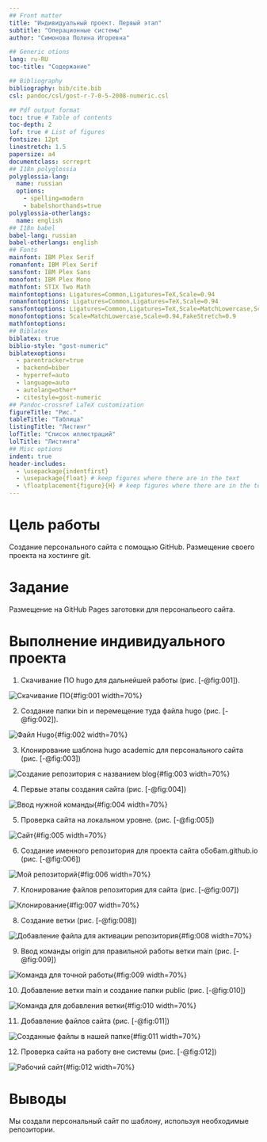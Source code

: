 ```yaml
---
## Front matter
title: "Индивидуальный проект. Первый этап"
subtitle: "Операционные системы"
author: "Симонова Полина Игоревна"

## Generic otions
lang: ru-RU
toc-title: "Содержание"

## Bibliography
bibliography: bib/cite.bib
csl: pandoc/csl/gost-r-7-0-5-2008-numeric.csl

## Pdf output format
toc: true # Table of contents
toc-depth: 2
lof: true # List of figures
fontsize: 12pt
linestretch: 1.5
papersize: a4
documentclass: scrreprt
## I18n polyglossia
polyglossia-lang:
  name: russian
  options:
	- spelling=modern
	- babelshorthands=true
polyglossia-otherlangs:
  name: english
## I18n babel
babel-lang: russian
babel-otherlangs: english
## Fonts
mainfont: IBM Plex Serif
romanfont: IBM Plex Serif
sansfont: IBM Plex Sans
monofont: IBM Plex Mono
mathfont: STIX Two Math
mainfontoptions: Ligatures=Common,Ligatures=TeX,Scale=0.94
romanfontoptions: Ligatures=Common,Ligatures=TeX,Scale=0.94
sansfontoptions: Ligatures=Common,Ligatures=TeX,Scale=MatchLowercase,Scale=0.94
monofontoptions: Scale=MatchLowercase,Scale=0.94,FakeStretch=0.9
mathfontoptions:
## Biblatex
biblatex: true
biblio-style: "gost-numeric"
biblatexoptions:
  - parentracker=true
  - backend=biber
  - hyperref=auto
  - language=auto
  - autolang=other*
  - citestyle=gost-numeric
## Pandoc-crossref LaTeX customization
figureTitle: "Рис."
tableTitle: "Таблица"
listingTitle: "Листинг"
lofTitle: "Список иллюстраций"
lolTitle: "Листинги"
## Misc options
indent: true
header-includes:
  - \usepackage{indentfirst}
  - \usepackage{float} # keep figures where there are in the text
  - \floatplacement{figure}{H} # keep figures where there are in the text
---
```


# Цель работы

Создание персонального сайта с помощью GitHub. Размещение своего проекта на хостинге git. 

# Задание

Размещение на GitHub Pages заготовки для персональеого сайта.


# Выполнение индивидуального проекта

1. Скачивание ПО hugo для дальнейшей работы (рис. [-@fig:001]).

![Скачивание ПО](image/1.png){#fig:001 width=70%}

2. Создание папки bin и перемещение туда файла hugo (рис. [-@fig:002]).

![Файл Hugo](image/2.png){#fig:002 width=70%}

3. Клонирование шаблона hugo academic для персонального сайта (рис. [-@fig:003])

![Создание репозитория с названием blog](image/3.png){#fig:003 width=70%}

4. Первые этапы создания сайта (рис. [-@fig:004])

![Ввод нужной команды](image/4.png){#fig:004 width=70%}

5. Проверка сайта на локальном уровне. (рис. [-@fig:005])

![Сайт](image/5.png){#fig:005 width=70%}

6. Создание именного репозитория для проекта сайта o5o6am.github.io (рис. [-@fig:006])

![Мой репозиторий](image/6.png){#fig:006 width=70%}

7. Клонирование файлов репозитория для сайта (рис. [-@fig:007])

![Клонирование](image/7.png){#fig:007 width=70%}

8. Создание ветки (рис. [-@fig:008])

![Добавление файла для активации репозитория](image/8.png){#fig:008 width=70%}

9. Ввод команды origin для правильной работы ветки main (рис. [-@fig:009])

![Команда для точной работы](image/9.png){#fig:009 width=70%}

10. Добавление ветки main и создание папки public (рис. [-@fig:010])

![Команда для добавления ветки](image/10.png){#fig:010 width=70%}

11. Добавление файлов сайта (рис. [-@fig:011])

![Созданные файлы в нашей папке](image/11.png){#fig:011 width=70%}

12. Проверка сайта на работу вне системы (рис. [-@fig:012])

![Рабочий сайт](image/12.png){#fig:012 width=70%}



# Выводы

Мы создали персональный сайт по шаблону, используя необходимые репозитории.


